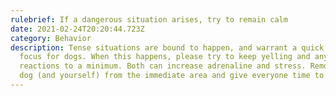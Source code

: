 ```yaml
---
rulebrief: If a dangerous situation arises, try to remain calm
date: 2021-02-24T20:20:44.723Z
category: Behavior
description: Tense situations are bound to happen, and warrant a quick shift of
  focus for dogs. When this happens, please try to keep yelling and any physical
  reactions to a minimum. Both can increase adrenaline and stress. Remove your
  dog (and yourself) from the immediate area and give everyone time to cool off.
---
```

